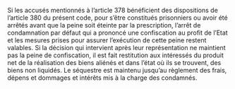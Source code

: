 Si les accusés mentionnés à l’article 378 bénéficient des dispositions de l’article 380 du présent code, pour s’être constitués prisonniers ou avoir été arrêtés avant que la peine soit éteinte par la prescription, l’arrêt de condamnation par défaut qui a prononcé une confiscation au profit de l’Etat et les mesures prises pour assurer l’exécution de cette peine restent valables.
Si la décision qui intervient après leur représentation ne maintient pas la peine de confiscation, il est fait restitution aux intéressés du produit net de la réalisation des biens aliénés et dans l’état où ils se trouvent, des biens non liquidés.
Le séquestre est maintenu jusqu’au règlement des frais, dépens et dommages et intérêts mis à la charge des condamnés.